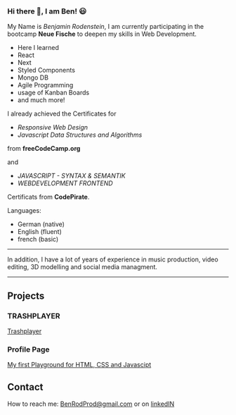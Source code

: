 ### Hi there 👋, I am Ben! :smiley:



My Name is *Benjamin Rodenstein*, I am currently participating in the bootcamp **Neue Fische** to deepen my skills in Web Development.

- Here I learned 
- React
- Next
- Styled Components
- Mongo DB
- Agile Programming
- usage of Kanban Boards
- and much more!

I already achieved the Certificates for 

- *Responsive Web Design*
- *Javascript Data Structures and Algorithms* 

from **freeCodeCamp.org** 

and

- *JAVASCRIPT - SYNTAX & SEMANTIK*
- *WEBDEVELOPMENT FRONTEND* 

Certificats from **CodePirate**.

Languages:
- German (native)
- English (fluent)
- french (basic)

---

In addition, I have a lot of years of experience in music production, video editing, 3D modelling and social media managment.

---

## Projects

### TRASHPLAYER

[Trashplayer](https://benrodprod.github.io/TrashPlayer/)

### Profile Page

[My first Playground for HTML, CSS and Javascipt](https://benrodprod.github.io/Profile_Page/html/index.html)

## Contact

How to reach me: BenRodProd@gmail.com
or on [linkedIN](https://www.linkedin.com/in/benjamin-rodenstein-26aabb26a/)

